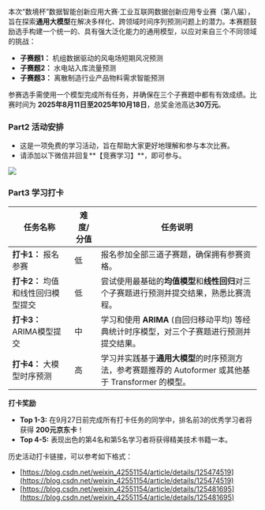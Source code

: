 <!-- Coggle 30 Days of ML（25年9月） -->
<!-- 30天入门数据竞赛 -->
<!-- 2025-09-18 -->
<!-- <a target="_blank" href="https://www.zhihu.com/people/ashui233/">阿水</a>, <a target="_blank" href="https://www.zhihu.com/people/wang-he-13-93">鱼遇雨欲语与余</a>-->
<!-- <a href="https://coggle.club/blog/30days-of-ml-202509">学习资料</a>##<a href="https://shimo.im/forms/sUvnh7XGiHHRV3MI/fill">打卡链接</a>-->


本次“数境杯”数据智能创新应用大赛·工业互联网数据创新应用专业赛（第八届），旨在探索**通用大模型**在解决多样化、跨领域时间序列预测问题上的潜力。本赛题鼓励选手构建一个统一的、具有强大泛化能力的通用模型，以应对来自三个不同领域的挑战：

- **子赛题1：** 机组数据驱动的风电场短期风况预测
- **子赛题2：** 水电站入库流量预测
- **子赛题3：** 离散制造行业产品物料需求智能预测

参赛选手需使用一个模型完成所有任务，并确保在三个子赛题中都有有效成绩。比赛时间为 **2025年8月11日至2025年10月18日**，总奖金池高达**30万元**。


### Part2 活动安排

- 这是一项免费的学习活动，旨在帮助大家更好地理解和参与本次比赛。
- 请添加以下微信并回复**【竞赛学习】**，即可参与。

![](https://cdn.coggle.club/coggle101_qrcode.jpeg)

### Part3 学习打卡

| 任务名称                           | 难度/分值 | 任务说明                                                     |
| ---------------------------------- | --------- | ------------------------------------------------------------ |
| **打卡1：** 报名参赛               | 低        | 报名参加全部三道子赛题，确保拥有参赛资格。                   |
| **打卡2：** 均值和线性回归模型提交 | 低        | 尝试使用最基础的**均值模型**和**线性回归**对三个子赛题进行预测并提交结果，熟悉比赛流程。 |
| **打卡3：** ARIMA模型提交          | 中        | 学习和使用 **ARIMA** (自回归移动平均) 等经典统计时序模型，对三个子赛题进行预测并提交结果。 |
| **打卡4：** 大模型时序预测         | 高        | 学习并实践基于**通用大模型**的时序预测方法，参考赛题推荐的 Autoformer 或其他基于 Transformer 的模型。 |

**打卡奖励**
- **Top 1-3:** 在9月27日前完成所有打卡任务的同学中，排名前3的优秀学习者将获得 **200元京东卡**！
- **Top 4-5:** 表现出色的第4名和第5名学习者将获得精美技术书籍一本。

历史活动打卡链接，可以参考如下格式：
- [https://blog.csdn.net/weixin_42551154/article/details/125474519](https://blog.csdn.net/weixin_42551154/article/details/125474519)
- [https://blog.csdn.net/weixin_42551154/article/details/125481695](https://blog.csdn.net/weixin_42551154/article/details/125481695)
